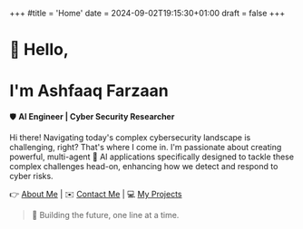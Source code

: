 +++
#title = 'Home'
date = 2024-09-02T19:15:30+01:00
draft = false
+++

#                                   👋 Hello,
# I'm Ashfaaq Farzaan



🛡️ **AI Engineer | Cyber Security Researcher**

Hi there! Navigating today's complex cybersecurity landscape is challenging, right? That's where I come in. I'm passionate about creating powerful, multi-agent 🤖 AI applications specifically designed to tackle these complex challenges head-on, enhancing how we detect and respond to cyber risks.

👉 [About Me](/about/) |  ✉️ [Contact Me](/contact/) | 💻 [My Projects](/projects/)



> 🚀 Building the future, one line at a time.
